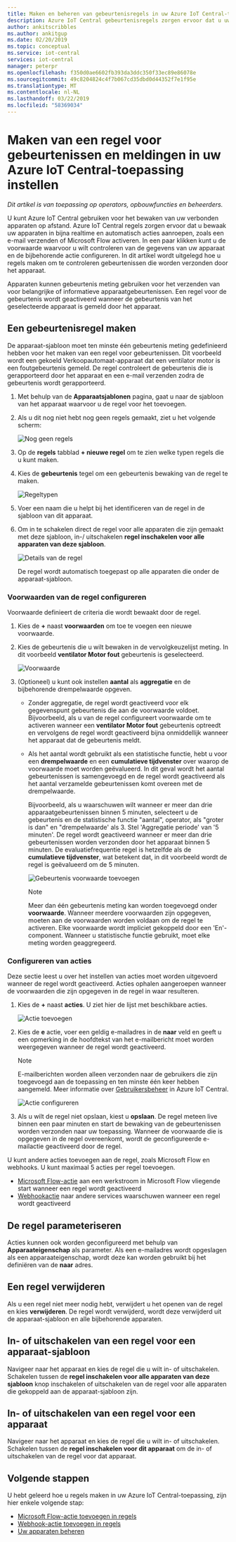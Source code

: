 ```yaml
---
title: Maken en beheren van gebeurtenisregels in uw Azure IoT Central-toepassing | Microsoft Docs
description: Azure IoT Central gebeurtenisregels zorgen ervoor dat u uw apparaten in bijna realtime controleren en automatisch aanroepen van acties, zoals een e-mailbericht verzenden wanneer de regel wordt geactiveerd.
author: ankitscribbles
ms.author: ankitgup
ms.date: 02/20/2019
ms.topic: conceptual
ms.service: iot-central
services: iot-central
manager: peterpr
ms.openlocfilehash: f350d0ae6602fb393da3ddc350f33ec89e86078e
ms.sourcegitcommit: 49c8204824c4f7b067cd35dbd0d44352f7e1f95e
ms.translationtype: MT
ms.contentlocale: nl-NL
ms.lasthandoff: 03/22/2019
ms.locfileid: "58369034"
---
```

# <a name="create-an-event-rule-and-set-up-notifications-in-your-azure-iot-central-application"></a>Maken van een regel voor gebeurtenissen en meldingen in uw Azure IoT Central-toepassing instellen

*Dit artikel is van toepassing op operators, opbouwfuncties en beheerders.*

U kunt Azure IoT Central gebruiken voor het bewaken van uw verbonden apparaten op afstand. Azure IoT Central regels zorgen ervoor dat u bewaak uw apparaten in bijna realtime en automatisch acties aanroepen, zoals een e-mail verzenden of Microsoft Flow activeren. In een paar klikken kunt u de voorwaarde waarvoor u wilt controleren van de gegevens van uw apparaat en de bijbehorende actie configureren. In dit artikel wordt uitgelegd hoe u regels maken om te controleren gebeurtenissen die worden verzonden door het apparaat.

Apparaten kunnen gebeurtenis meting gebruiken voor het verzenden van voor belangrijke of informatieve apparaatgebeurtenissen. Een regel voor de gebeurtenis wordt geactiveerd wanneer de gebeurtenis van het geselecteerde apparaat is gemeld door het apparaat.

## <a name="create-an-event-rule"></a>Een gebeurtenisregel maken

De apparaat-sjabloon moet ten minste één gebeurtenis meting gedefinieerd hebben voor het maken van een regel voor gebeurtenissen. Dit voorbeeld wordt een gekoeld Verkoopautomaat-apparaat dat een ventilator motor is een foutgebeurtenis gemeld. De regel controleert de gebeurtenis die is gerapporteerd door het apparaat en een e-mail verzenden zodra de gebeurtenis wordt gerapporteerd.

1. Met behulp van de **Apparaatsjablonen** pagina, gaat u naar de sjabloon van het apparaat waarvoor u de regel voor het toevoegen.

1. Als u dit nog niet hebt nog geen regels gemaakt, ziet u het volgende scherm:

    ![Nog geen regels](media/howto-create-event-rules/Rules_Landing_Page.png)

1. Op de **regels** tabblad **+ nieuwe regel** om te zien welke typen regels die u kunt maken.

1. Kies de **gebeurtenis** tegel om een gebeurtenis bewaking van de regel te maken.

    ![Regeltypen](media/howto-create-event-rules/Rule_Types.png)

1. Voer een naam die u helpt bij het identificeren van de regel in de sjabloon van dit apparaat.

1. Om in te schakelen direct de regel voor alle apparaten die zijn gemaakt met deze sjabloon, in-/ uitschakelen **regel inschakelen voor alle apparaten van deze sjabloon**.

    ![Details van de regel](media/howto-create-event-rules/Rule_Detail.png)

    De regel wordt automatisch toegepast op alle apparaten die onder de apparaat-sjabloon.

### <a name="configure-the-rule-conditions"></a>Voorwaarden van de regel configureren

Voorwaarde definieert de criteria die wordt bewaakt door de regel.

1. Kies de **+** naast **voorwaarden** om toe te voegen een nieuwe voorwaarde.

1. Kies de gebeurtenis die u wilt bewaken in de vervolgkeuzelijst meting. In dit voorbeeld **ventilator Motor fout** gebeurtenis is geselecteerd.

   ![Voorwaarde](media/howto-create-event-rules/Condition_Filled_Out.png)

1. (Optioneel) u kunt ook instellen **aantal** als **aggregatie** en de bijbehorende drempelwaarde opgeven.

   - Zonder aggregatie, de regel wordt geactiveerd voor elk gegevenspunt gebeurtenis die aan de voorwaarde voldoet. Bijvoorbeeld, als u van de regel configureert voorwaarde om te activeren wanneer een **ventilator Motor fout** gebeurtenis optreedt en vervolgens de regel wordt geactiveerd bijna onmiddellijk wanneer het apparaat dat de gebeurtenis meldt.
   - Als het aantal wordt gebruikt als een statistische functie, hebt u voor een **drempelwaarde** en een **cumulatieve tijdvenster** over waarop de voorwaarde moet worden geëvalueerd. In dit geval wordt het aantal gebeurtenissen is samengevoegd en de regel wordt geactiveerd als het aantal verzamelde gebeurtenissen komt overeen met de drempelwaarde.

     Bijvoorbeeld, als u waarschuwen wilt wanneer er meer dan drie apparaatgebeurtenissen binnen 5 minuten, selecteert u de gebeurtenis en de statistische functie "aantal", operator, als "groter is dan" en "drempelwaarde' als 3. Stel 'Aggregatie periode' van '5 minuten'. De regel wordt geactiveerd wanneer er meer dan drie gebeurtenissen worden verzonden door het apparaat binnen 5 minuten. De evaluatiefrequentie regel is hetzelfde als de **cumulatieve tijdvenster**, wat betekent dat, in dit voorbeeld wordt de regel is geëvalueerd om de 5 minuten.

     ![Gebeurtenis voorwaarde toevoegen](media/howto-create-event-rules/Aggregate_Condition_Filled_Out.png)

     >[!NOTE]
     >Meer dan één gebeurtenis meting kan worden toegevoegd onder **voorwaarde**. Wanneer meerdere voorwaarden zijn opgegeven, moeten aan de voorwaarden worden voldaan om de regel te activeren. Elke voorwaarde wordt impliciet gekoppeld door een 'En'-component. Wanneer u statistische functie gebruikt, moet elke meting worden geaggregeerd.

### <a name="configure-actions"></a>Configureren van acties

Deze sectie leest u over het instellen van acties moet worden uitgevoerd wanneer de regel wordt geactiveerd. Acties ophalen aangeroepen wanneer de voorwaarden die zijn opgegeven in de regel in waar resulteren.

1. Kies de **+** naast **acties**. U ziet hier de lijst met beschikbare acties.

    ![Actie toevoegen](media/howto-create-event-rules/Add_Action.png)

1. Kies de **e** actie, voer een geldig e-mailadres in de **naar** veld en geeft u een opmerking in de hoofdtekst van het e-mailbericht moet worden weergegeven wanneer de regel wordt geactiveerd.

    > [!NOTE]
    > E-mailberichten worden alleen verzonden naar de gebruikers die zijn toegevoegd aan de toepassing en ten minste één keer hebben aangemeld. Meer informatie over [Gebruikersbeheer](howto-administer.md) in Azure IoT Central.

   ![Actie configureren](media/howto-create-event-rules/Configure_Action.png)

1. Als u wilt de regel niet opslaan, kiest u **opslaan**. De regel meteen live binnen een paar minuten en start de bewaking van de gebeurtenissen worden verzonden naar uw toepassing. Wanneer de voorwaarde die is opgegeven in de regel overeenkomt, wordt de geconfigureerde e-mailactie geactiveerd door de regel.

U kunt andere acties toevoegen aan de regel, zoals Microsoft Flow en webhooks. U kunt maximaal 5 acties per regel toevoegen.

- [Microsoft Flow-actie](howto-add-microsoft-flow.md) aan een werkstroom in Microsoft Flow vliegende start wanneer een regel wordt geactiveerd 
- [Webhookactie](howto-create-webhooks.md) naar andere services waarschuwen wanneer een regel wordt geactiveerd

## <a name="parameterize-the-rule"></a>De regel parameteriseren

Acties kunnen ook worden geconfigureerd met behulp van **Apparaateigenschap** als parameter. Als een e-mailadres wordt opgeslagen als een apparaateigenschap, wordt deze kan worden gebruikt bij het definiëren van de **naar** adres.

## <a name="delete-a-rule"></a>Een regel verwijderen

Als u een regel niet meer nodig hebt, verwijdert u het openen van de regel en kies **verwijderen**. De regel wordt verwijderd, wordt deze verwijderd uit de apparaat-sjabloon en alle bijbehorende apparaten.

## <a name="enable-or-disable-a-rule-for-a-device-template"></a>In- of uitschakelen van een regel voor een apparaat-sjabloon

Navigeer naar het apparaat en kies de regel die u wilt in- of uitschakelen. Schakelen tussen de **regel inschakelen voor alle apparaten van deze sjabloon** knop inschakelen of uitschakelen van de regel voor alle apparaten die gekoppeld aan de apparaat-sjabloon zijn.

## <a name="enable-or-disable-a-rule-for-a-device"></a>In- of uitschakelen van een regel voor een apparaat

Navigeer naar het apparaat en kies de regel die u wilt in- of uitschakelen. Schakelen tussen de **regel inschakelen voor dit apparaat** om de in- of uitschakelen van de regel voor dat apparaat.

## <a name="next-steps"></a>Volgende stappen

U hebt geleerd hoe u regels maken in uw Azure IoT Central-toepassing, zijn hier enkele volgende stap:

- [Microsoft Flow-actie toevoegen in regels](howto-add-microsoft-flow.md)
- [Webhook-actie toevoegen in regels](howto-create-webhooks.md)
- [Uw apparaten beheren](howto-manage-devices.md)
